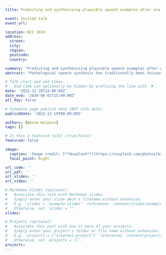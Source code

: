 ```yaml
---
title: Predicting and synthesising plausible speech examples after oral cancer treatment

event: Invited talk
event_url: 

location: NII 1810
address:
  street: 
  city: 
  region: 
  postcode: 
  country: 

summary: "Predicting and synthesising plausible speech examples after oral cancer treatment"
abstract: "Pathological speech synthesis has traditionally been focused on improving the error rates of downstream pathological automatic speech recognition (ASR) tasks. However, this field has the potential to have a much broader impact beyond just pathological ASR. A speech synthesis system that could predict how a patient's voice would sound after tongue surgery or the onset of a disease, such as dysarthria, could be very useful for clinicians and patients. Such a system could be based on a surgical plan or metadata about the patient, and it could help clinicians make more informed decisions about the surgery. It could also help alleviate the stress of patients by giving them a better idea of what to expect after the surgery or onset of the disease. The talk will discuss the current progress and challenges in synthesising and evaluating pathological speech, both using voice conversion and articulatory synthesis methods."

# Talk start and end times.
#   End time can optionally be hidden by prefixing the line with `#`.
date: '2022-12-20T14:00:00Z'
date_end: '2030-06-01T15:00:00Z'
all_day: false

# Schedule page publish date (NOT talk date).
publishDate: '2022-12-19T00:00:00Z'

authors: [Bence Halpern]
tags: []

# Is this a featured talk? (true/false)
featured: false

image:
  caption: 'Image credit: [**Unsplash**](https://unsplash.com/photos/bzdhc5b3Bxs)'
  focal_point: Right

url_code: ''
url_pdf: ''
url_slides: ''
url_video: ''

# Markdown Slides (optional).
#   Associate this talk with Markdown slides.
#   Simply enter your slide deck's filename without extension.
#   E.g. `slides = "example-slides"` references `content/slides/example-slides.md`.
#   Otherwise, set `slides = ""`.
slides:

# Projects (optional).
#   Associate this post with one or more of your projects.
#   Simply enter your project's folder or file name without extension.
#   E.g. `projects = ["internal-project"]` references `content/project/deep-learning/index.md`.
#   Otherwise, set `projects = []`.
projects:
---
```

